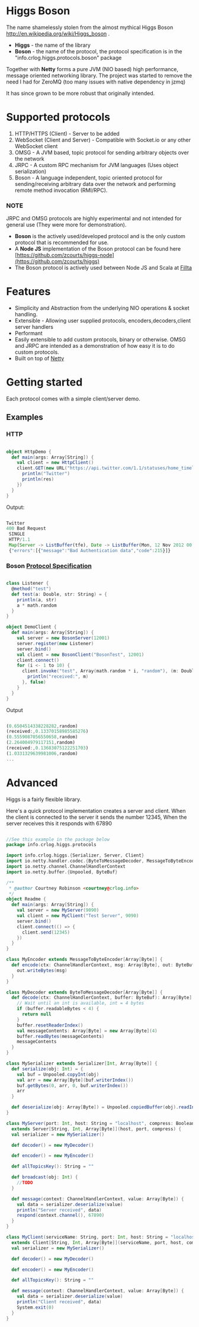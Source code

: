 # Higgs Boson

The name shamelessly stolen from the almost mythical Higgs Boson http://en.wikipedia.org/wiki/Higgs_boson .

* __Higgs__ - the name of the library
* __Boson__ - the name of the protocol, the protocol specification is in the "info.crlog.higgs.protocols.boson" package

Together with __Netty__ forms a pure JVM (NIO based) high performance, message oriented networking library.
The project was started to remove the need I had for ZeroMQ (too many issues with native dependency in jzmq)

It has since grown to be more robust that originally intended.

# Supported protocols

1. HTTP/HTTPS (Client) - Server to be added
2. WebSocket  (Client and Server) - Compatible with Socket.io or any other WebSocket client
3. OMSG - A JVM based, topic protocol for sending arbitrary objects over the network
4. JRPC - A custom RPC mechanism for JVM languages (Uses object serialization)
5. Boson - A language independent, topic oriented protocol for sending/receiving arbitrary data over the network and
            performing remote method invocation (RMI/RPC).

### NOTE
JRPC and OMSG protocols are highly experimental and not intended for general use (They were more for demonstration).

+ __Boson__ is the actively used/developed protocol and is the only custom protocol that is recommended for use.
+ A __Node JS__ implementation of the Boson protocol can be found here [https://github.com/zcourts/higgs-node](https://github.com/zcourts/higgs)
+ The Boson protocol is actively used between Node JS and Scala at [Fillta](http://fillta.com)

# Features

* Simplicity and Abstraction from the underlying NIO operations & socket handling.
* Extensible - Allowing user supplied protocols, encoders,decoders,client server handlers
* Performant
* Easily extensible to add custom protocols, binary or otherwise. OMSG and JRPC are intended as a demonstration of how
	easy it is to do custom protocols.
* Built on top of [Netty](http://netty.io)

# Getting started

Each protocol comes with a simple client/server demo.

## Examples

### HTTP

```scala

object HttpDemo {
  def main(args: Array[String]) {
    val client = new HttpClient()
    client.GET(new URL("https://api.twitter.com/1.1/statuses/home_timeline.json"), (res: HTTPResponse) => {
      println("Twitter")
      println(res)
    })
  }
}

```
Output:

```javascript

Twitter
400 Bad Request
 SINGLE
 HTTP/1.1
 Map(Server -> ListBuffer(tfe), Date -> ListBuffer(Mon, 12 Nov 2012 00:09:06 UTC), Content-Type -> ListBuffer(application/json; charset=utf-8), Content-Length -> ListBuffer(61))
 {"errors":[{"message":"Bad Authentication data","code":215}]}

```
### Boson  [Protocol Specification](https://github.com/zcourts/higgs/tree/master/src/main/scala/info/crlog/higgs/protocols/boson)

```scala

class Listener {
  @method("test")
  def test(a: Double, str: String) = {
    println(a, str)
    a * math.random
  }
}

object DemoClient {
  def main(args: Array[String]) {
    val server = new BosonServer(12001)
    server.register(new Listener)
    server.bind()
    val client = new BosonClient("BosonTest", 12001)
    client.connect()
    for (i <- 1 to 10) {
      client.invoke("test", Array(math.random * i, "random"), (m: Double) => {
        println("received:", m)
      }, false)
    }
  }
}

```
Output

```javascript

(0.6504514338228282,random)
(received:,0.13370158985585276)
(0.5559087056550658,random)
(2.264004979117151,random)
(received:,0.13683075122251703)
(1.0331329639981006,random)
...

```

# Advanced

Higgs is a fairly flexible library.

Here's a quick protocol implementation  creates a server and client.
When the client is connected to the server it sends the number 12345,
When the server receives this it responds with 67890

```scala

//See this example in the package below
package info.crlog.higgs.protocols

import info.crlog.higgs.{Serializer, Server, Client}
import io.netty.handler.codec.{ByteToMessageDecoder, MessageToByteEncoder}
import io.netty.channel.ChannelHandlerContext
import io.netty.buffer.{Unpooled, ByteBuf}

/**
 * @author Courtney Robinson <courtney@crlog.info>
 */
object Readme {
  def main(args: Array[String]) {
    val server = new MyServer(9090)
    val client = new MyClient("Test Server", 9090)
    server.bind()
    client.connect(() => {
      client.send(12345)
    })
  }
}

class MyEncoder extends MessageToByteEncoder[Array[Byte]] {
  def encode(ctx: ChannelHandlerContext, msg: Array[Byte], out: ByteBuf) {
    out.writeBytes(msg)
  }
}

class MyDecoder extends ByteToMessageDecoder[Array[Byte]] {
  def decode(ctx: ChannelHandlerContext, buffer: ByteBuf): Array[Byte] = {
    // Wait until an int is available, int = 4 bytes
    if (buffer.readableBytes < 4) {
      return null
    }
    buffer.resetReaderIndex()
    val messageContents: Array[Byte] = new Array[Byte](4)
    buffer.readBytes(messageContents)
    messageContents
  }
}

class MySerializer extends Serializer[Int, Array[Byte]] {
  def serialize(obj: Int) = {
    val buf = Unpooled.copyInt(obj)
    val arr = new Array[Byte](buf.writerIndex())
    buf.getBytes(0, arr, 0, buf.writerIndex())
    arr
  }

  def deserialize(obj: Array[Byte]) = Unpooled.copiedBuffer(obj).readInt()
}

class MyServer(port: Int, host: String = "localhost", compress: Boolean = true)
  extends Server[String, Int, Array[Byte]](host, port, compress) {
  val serializer = new MySerializer()

  def decoder() = new MyDecoder()

  def encoder() = new MyEncoder()

  def allTopicsKey(): String = ""

  def broadcast(obj: Int) {
    //TODO
  }

  def message(context: ChannelHandlerContext, value: Array[Byte]) {
    val data = serializer.deserialize(value)
    println("Server received", data)
    respond(context.channel(), 67890)
  }
}

class MyClient(serviceName: String, port: Int, host: String = "localhost", compress: Boolean = true)
  extends Client[String, Int, Array[Byte]](serviceName, port, host, compress) {
  val serializer = new MySerializer()

  def decoder() = new MyDecoder()

  def encoder() = new MyEncoder()

  def allTopicsKey(): String = ""

  def message(context: ChannelHandlerContext, value: Array[Byte]) {
    val data = serializer.deserialize(value)
    println("Client received", data)
    System.exit(0)
  }
}

```